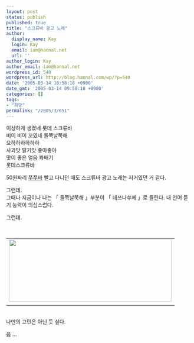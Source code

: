 ```yaml
---
layout: post
status: publish
published: true
title: "스크류바 광고 노래"
author:
  display_name: Kay
  login: Kay
  email: iam@hannal.net
  url: ''
author_login: Kay
author_email: iam@hannal.net
wordpress_id: 540
wordpress_url: http://blog.hannal.com/wp/?p=540
date: '2005-03-14 18:58:18 +0900'
date_gmt: '2005-03-14 09:58:18 +0900'
categories: []
tags:
- "희망"
permalink: "/2005/3/651"
---
```

<p>이상하게 생겼네 롯데 스크류바<br />
비이 비이 꼬였네 들쭉날쭉해 <br />
으하하하하하하<br />
사과맛 딸기맛 좋아좋아<br />
맛이 좋은 얼음 꽈배기 <br />
롯데스크류바</p>
<p>
50원짜리 <a href="http://music.ddanzi.com/ddanziilbo/37/37_s001.html">쭈쭈바</a> 빨고 다니던 때도 스크류바 광고 노래는 저거였던 거 같다. </p>
<p>그런데.<br />
그때나 지금이나 나는 「 들쭉날쭉해 」부분이 「 데쓰나쑤께 」로 들린다. 내 언어 듣기 능력이 의심스럽다.</p>
<p>그런데.<br />
<center><br />
<table>
<tr>
<td><center><img src="http://blog.hannal.com/tt-attach/0314/050314184946748282/412871.gif" width="441" height="168"></center></td>
</tr>
<tr>
<td class="centerphoto"> </td>
</tr>
</table>
<p></center><br />
나만의 고민은 아닌 듯 싶다.</p>
<p>음 ...</p>
